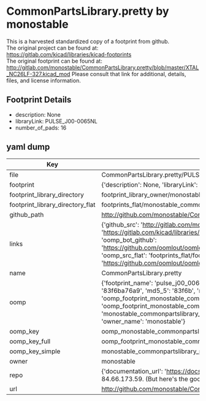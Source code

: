 # CommonPartsLibrary.pretty by monostable  
This is a harvested standardized copy of a footprint from github.  
The original project can be found at:  
https://gitlab.com/kicad/libraries/kicad-footprints  
The original footprint can be found at:
http://gitlab.com/monostable/CommonPartsLibrary.pretty/blob/master/XTAL_NC26LF-327.kicad_mod
Please consult that link for additional, details, files, and license information.  
## Footprint Details
* description: None  
* libraryLink: PULSE_J00-0065NL  
* number_of_pads: 16  
## yaml dump  
| Key | Value |  
| --- | --- |  
| file | CommonPartsLibrary.pretty/PULSE_J00-0065NL.kicad_mod |  
| footprint | {'description': None, 'libraryLink': 'PULSE_J00-0065NL', 'number_of_pads': 16} |  
| footprint_library_directory | footprint_library_owner/monostable_CommonPartsLibrary.pretty |  
| footprint_library_directory_flat | footprints_flat/monostable_commonpartslibrary_pulse_j00_0065nl/working |  
| github_path | http://github.com/monostable/CommonPartsLibrary.pretty/blob/master/PULSE_J00-0065NL.kicad_mod |  
| links | {'github_src': 'http://gitlab.com/monostable/CommonPartsLibrary.pretty/blob/master/XTAL_NC26LF-327.kicad_mod', 'github_src_repo': 'https://gitlab.com/kicad/libraries/kicad-footprints', 'oomp_bot': 'footprints/monostable_commonpartslibrary_pulse_j00_0065nl/working', 'oomp_bot_github': 'https://github.com/oomlout/oomlout_oomp_footprint_bot/tree/main/footprints/monostable_commonpartslibrary_pulse_j00_0065nl/working', 'oomp_src_flat': 'footprints_flat/footprints_flat/monostable_commonpartslibrary_pulse_j00_0065nl/working', 'oomp_src_flat_github': 'https://github.com/oomlout/oomlout_oomp_footprint_src/tree/main/footprints_flat/monostable_commonpartslibrary_pulse_j00_0065nl/working'} |  
| name | CommonPartsLibrary.pretty |  
| oomp | {'footprint_name': 'pulse_j00_0065nl', 'library_name': 'commonpartslibrary', 'md5': '83f6ba76a9ad74699b1c31623cc0ebbc', 'md5_10': '83f6ba76a9', 'md5_5': '83f6b', 'md5_6': '83f6ba', 'oomp_key': 'oomp_monostable_commonpartslibrary_pulse_j00_0065nl', 'oomp_key_extra': 'oomp_footprint_monostable_commonpartslibrary_pulse_j00_0065nl', 'oomp_key_full': 'oomp_footprint_monostable_commonpartslibrary_pulse_j00_0065nl_83f6ba', 'oomp_key_simple': 'monostable_commonpartslibrary_pulse_j00_0065nl', 'original_filename': 'CommonPartsLibrary.pretty/PULSE_J00-0065NL.kicad_mod', 'owner_name': 'monostable'} |  
| oomp_key | oomp_monostable_commonpartslibrary_pulse_j00_0065nl |  
| oomp_key_full | oomp_footprint_monostable_commonpartslibrary_pulse_j00_0065nl |  
| oomp_key_simple | monostable_commonpartslibrary_pulse_j00_0065nl |  
| owner | monostable |  
| repo | {'documentation_url': 'https://docs.github.com/rest/overview/resources-in-the-rest-api#rate-limiting', 'message': "API rate limit exceeded for 84.66.173.59. (But here's the good news: Authenticated requests get a higher rate limit. Check out the documentation for more details.)"} |  
| url | http://github.com/monostable/CommonPartsLibrary.pretty |  

